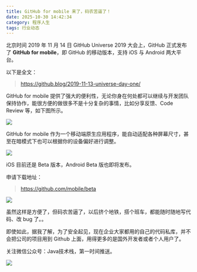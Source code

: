 ```yaml
---
title: GitHub for mobile 来了，码农苦逼了！
date: 2025-10-30 14:42:34
category: 程序人生
tags: 行业动态
---
```


北京时间 2019 年 11 月 14 日 GitHub Universe 2019 大会上，GitHub 正式发布了 **GitHub for mobile**，即 GitHub 的移动版本，支持 iOS 与 Android 两大平台。

以下是全文：

> https://github.blog/2019-11-13-universe-day-one/

GitHub for mobile 提供了强大的便利性，无论你身在何处都可以继续与开发团队保持协作，能很方便的做很多不是十分复杂的事情，比如分享反馈、Code Review 等，如下图所示。

![](http://img.javastack.cn/20191115110012.png)

GitHub for mobile 作为一个移动端原生应用程序，能自动适配各种屏幕尺寸，甚至在暗模式下也可以根据你的设备偏好进行调整。

![](http://img.javastack.cn/20191115110136.png)

iOS 目前还是 Beta 版本，Android Beta 版也即将发布。

申请下载地址：

> https://github.com/mobile/beta

![](http://img.javastack.cn/20191115110519.png)

虽然这样是方便了，但码农苦逼了，以后挤个地铁，搭个班车，都能随时随地写代码、改 bug 了。。

即使如此，据我了解，为了安全起见，现在企业大家都用的自己的代码私库，并不会把公司的项目用到 Github 上面，用得更多的是国外开发者或者个人用户了。

关注微信公众号：Java技术栈，第一时间推送。

![](http://img.javastack.cn/wx_search_javastack.png)